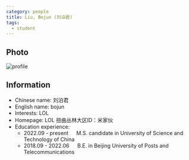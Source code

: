 ```yaml
---
category: people
title: Liu, Bojun (刘泊君)
tags:
  - student
---
```


## Photo

![profile](https://user-images.githubusercontent.com/116997215/198896665-223dfcaf-6595-4c37-9997-217733861e5e.jpg)

## Information

- Chinese name: 刘泊君
- English name: bojun
- Interests: LOL
- Homepage: LOL 扭曲丛林大区ID：米家伙
- Education experience:
  - 2022.09 - present     M.S. candidate in University of Science and Technology of China
  - 2018.09 - 2022.06     B.E. in Beijing University of Posts and Telecommunications

